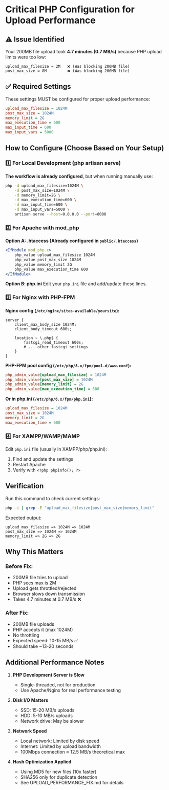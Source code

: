 # Critical PHP Configuration for Upload Performance

## ⚠️ Issue Identified

Your 200MB file upload took **4.7 minutes (0.7 MB/s)** because PHP upload limits were too low:

```
upload_max_filesize = 2M   ❌ (Was blocking 200MB file)
post_max_size = 8M         ❌ (Was blocking 200MB file)
```

## ✅ Required Settings

These settings MUST be configured for proper upload performance:

```ini
upload_max_filesize = 1024M
post_max_size = 1024M
memory_limit = 2G
max_execution_time = 600
max_input_time = 600
max_input_vars = 5000
```

## How to Configure (Choose Based on Your Setup)

### 1️⃣ For Local Development (php artisan serve)

**The workflow is already configured**, but when running manually use:

```bash
php -d upload_max_filesize=1024M \
    -d post_max_size=1024M \
    -d memory_limit=2G \
    -d max_execution_time=600 \
    -d max_input_time=600 \
    -d max_input_vars=5000 \
    artisan serve --host=0.0.0.0 --port=8000
```

### 2️⃣ For Apache with mod_php

**Option A: .htaccess (Already configured in `public/.htaccess`)**
```apache
<IfModule mod_php.c>
    php_value upload_max_filesize 1024M
    php_value post_max_size 1024M
    php_value memory_limit 2G
    php_value max_execution_time 600
</IfModule>
```

**Option B: php.ini**
Edit your `php.ini` file and add/update these lines.

### 3️⃣ For Nginx with PHP-FPM

**Nginx config (`/etc/nginx/sites-available/yoursite`):**
```nginx
server {
    client_max_body_size 1024M;
    client_body_timeout 600s;
    
    location ~ \.php$ {
        fastcgi_read_timeout 600s;
        # ... other fastcgi settings
    }
}
```

**PHP-FPM pool config (`/etc/php/8.x/fpm/pool.d/www.conf`):**
```ini
php_admin_value[upload_max_filesize] = 1024M
php_admin_value[post_max_size] = 1024M
php_admin_value[memory_limit] = 2G
php_admin_value[max_execution_time] = 600
```

**Or in php.ini (`/etc/php/8.x/fpm/php.ini`):**
```ini
upload_max_filesize = 1024M
post_max_size = 1024M
memory_limit = 2G
max_execution_time = 600
```

### 4️⃣ For XAMPP/WAMP/MAMP

Edit `php.ini` file (usually in XAMPP/php/php.ini):
1. Find and update the settings
2. Restart Apache
3. Verify with `<?php phpinfo(); ?>`

## Verification

Run this command to check current settings:
```bash
php -i | grep -E "upload_max_filesize|post_max_size|memory_limit"
```

Expected output:
```
upload_max_filesize => 1024M => 1024M
post_max_size => 1024M => 1024M  
memory_limit => 2G => 2G
```

## Why This Matters

### Before Fix:
- 200MB file tries to upload
- PHP sees max is 2M
- Upload gets throttled/rejected
- Browser slows down transmission
- Takes 4.7 minutes at 0.7 MB/s ❌

### After Fix:
- 200MB file uploads
- PHP accepts it (max 1024M)
- No throttling
- Expected speed: 10-15 MB/s ✅
- Should take ~13-20 seconds

## Additional Performance Notes

1. **PHP Development Server is Slow**
   - Single-threaded, not for production
   - Use Apache/Nginx for real performance testing

2. **Disk I/O Matters**
   - SSD: 15-20 MB/s uploads
   - HDD: 5-10 MB/s uploads
   - Network drive: May be slower

3. **Network Speed**
   - Local network: Limited by disk speed
   - Internet: Limited by upload bandwidth
   - 100Mbps connection ≈ 12.5 MB/s theoretical max

4. **Hash Optimization Applied**
   - Using MD5 for new files (10x faster)
   - SHA256 only for duplicate detection
   - See UPLOAD_PERFORMANCE_FIX.md for details
